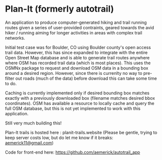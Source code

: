 # Plan-It (formerly autotrail)

An application to produce computer-generated hiking and trail running routes
given a series of user-provided contraints, geared towards the avid
hiker / running aiming for longer activities in areas with complex trail
networks.

Initial test case was for Boulder, CO using Boulder county's open access
trail data. However, this has since expanded to integrate with the entire
Open Street Map database and is able to generate trail routes anywhere where
OSM has recorded trail data (which is most places). This uses the OSMNx package
to request and download OSM data in a bounding box around a desired region.
However, since there is currenlty no way to pre-filter out roads (much of the data)
before download this can take some time to do. 

Caching is currently implemented only if desired bounding box matches exactly with 
a previously downloaded box (filename matches desired bbox coordinates). OSM has
available a resource to locally cache and query the full OSM database, but this 
is not yet implemented to work with this application.

Still very much building this! 

Plan-It trails is hosted here : planit-trails.website
(Please be gentle, trying to keep server costs low, but do let me 
know if it breaks: aemerick11@gmail.com)

Code for front-end here: https://github.com/aemerick/autotrail_app
